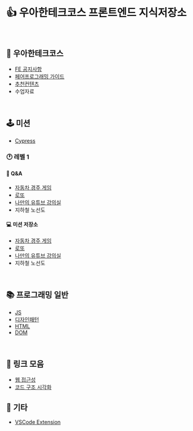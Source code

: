 # 👍 우아한테크코스 프론트엔드 지식저장소

<br />

## 🚀 우아한테크코스

- [FE 공지사항](./WoowaCourse/FrontEndNotice.md)
- [페어프로그래밍 가이드](./WoowaCourse/PairProgrammingGuide.md)
- [추천컨텐츠](./WoowaCourse/RecommendedContents.md)
- 수업자료

<br />

## 🕹 미션

- [Cypress](./Mission/Level1/Cypress.md)

### 🕐 레벨 1

#### 🙋‍ Q&A

- [자동차 경주 게임](./Mission/Level1/CarRacingGame.md)
- [로또](./Mission/Level1/Lotto.md)
- [나만의 유튜브 강의실](./Mission/Level1/YoutubeClassroom.md)
- 지하철 노선도

#### 💻 미션 저장소

- [자동차 경주 게임](https://github.com/woowacourse/javascript-racingcar)
- [로또](https://github.com/woowacourse/javascript-lotto)
- [나만의 유튜브 강의실](https://github.com/woowacourse/javascript-youtube-classroom)
- 지하철 노선도

<br />

## 📚 프로그래밍 일반

- [JS](./Programming/JavaScript.md)
- [디자인패턴](./Programming/DesignPattern.md)
- [HTML](./Programming/HTML.md)
- [DOM](./Programming/DOM.md)

<br />

## 📌 링크 모음

- [웹 접근성](./Link/WebAccessibility.md)
- [코드 구조 시각화](./Link/Visualization.md)

## 🎸 기타

- [VSCode Extension]('./Etc/VSCodeExtension.md)
